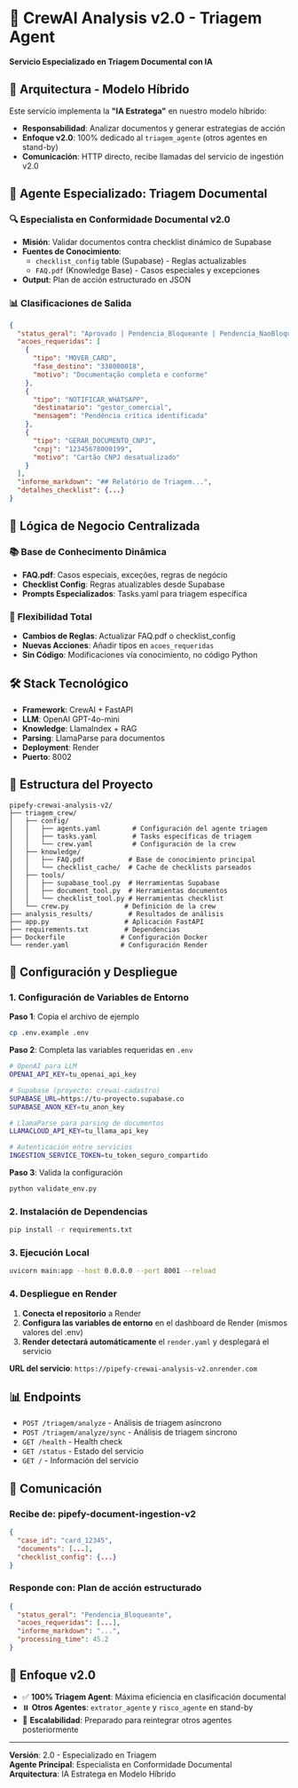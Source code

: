 # 🤖 CrewAI Analysis v2.0 - Triagem Agent

**Servicio Especializado en Triagem Documental con IA**

## 🧠 Arquitectura - Modelo Híbrido

Este servicio implementa la **"IA Estratega"** en nuestro modelo híbrido:
- **Responsabilidad**: Analizar documentos y generar estrategias de acción
- **Enfoque v2.0**: 100% dedicado al `triagem_agente` (otros agentes en stand-by)
- **Comunicación**: HTTP directo, recibe llamadas del servicio de ingestión v2.0

## 🎯 Agente Especializado: Triagem Documental

### 🔍 **Especialista en Conformidade Documental v2.0**
- **Misión**: Validar documentos contra checklist dinámico de Supabase
- **Fuentes de Conocimiento**:
  - `checklist_config` table (Supabase) - Reglas actualizables
  - `FAQ.pdf` (Knowledge Base) - Casos especiales y excepciones
- **Output**: Plan de acción estructurado en JSON

### 📊 **Clasificaciones de Salida**
```json
{
  "status_geral": "Aprovado | Pendencia_Bloqueante | Pendencia_NaoBloqueante",
  "acoes_requeridas": [
    {
      "tipo": "MOVER_CARD",
      "fase_destino": "338000018",
      "motivo": "Documentação completa e conforme"
    },
    {
      "tipo": "NOTIFICAR_WHATSAPP",
      "destinatario": "gestor_comercial",
      "mensagem": "Pendência crítica identificada"
    },
    {
      "tipo": "GERAR_DOCUMENTO_CNPJ",
      "cnpj": "12345678000199",
      "motivo": "Cartão CNPJ desatualizado"
    }
  ],
  "informe_markdown": "## Relatório de Triagem...",
  "detalhes_checklist": {...}
}
```

## 🧩 Lógica de Negocio Centralizada

### 📚 **Base de Conhecimento Dinâmica**
- **FAQ.pdf**: Casos especiais, exceções, regras de negócio
- **Checklist Config**: Regras atualizables desde Supabase
- **Prompts Especializados**: Tasks.yaml para triagem específica

### 🔄 **Flexibilidad Total**
- **Cambios de Reglas**: Actualizar FAQ.pdf o checklist_config
- **Nuevas Acciones**: Añadir tipos en `acoes_requeridas`
- **Sin Código**: Modificaciones vía conocimiento, no código Python

## 🛠️ Stack Tecnológico

- **Framework**: CrewAI + FastAPI
- **LLM**: OpenAI GPT-4o-mini
- **Knowledge**: LlamaIndex + RAG
- **Parsing**: LlamaParse para documentos
- **Deployment**: Render
- **Puerto**: 8002

## 📁 Estructura del Proyecto

```
pipefy-crewai-analysis-v2/
├── triagem_crew/
│   ├── config/
│   │   ├── agents.yaml        # Configuración del agente triagem
│   │   ├── tasks.yaml         # Tasks específicas de triagem
│   │   └── crew.yaml          # Configuración de la crew
│   ├── knowledge/
│   │   ├── FAQ.pdf           # Base de conocimiento principal
│   │   └── checklist_cache/  # Cache de checklists parseados
│   ├── tools/
│   │   ├── supabase_tool.py  # Herramientas Supabase
│   │   ├── document_tool.py  # Herramientas documentos
│   │   └── checklist_tool.py # Herramientas checklist
│   └── crew.py              # Definición de la crew
├── analysis_results/         # Resultados de análisis
├── app.py                   # Aplicación FastAPI
├── requirements.txt         # Dependencias
├── Dockerfile              # Configuración Docker
└── render.yaml             # Configuración Render
```

## 🚀 Configuración y Despliegue

### 1. Configuración de Variables de Entorno

**Paso 1**: Copia el archivo de ejemplo
```bash
cp .env.example .env
```

**Paso 2**: Completa las variables requeridas en `.env`
```bash
# OpenAI para LLM
OPENAI_API_KEY=tu_openai_api_key

# Supabase (proyecto: crewai-cadastro)
SUPABASE_URL=https://tu-proyecto.supabase.co
SUPABASE_ANON_KEY=tu_anon_key

# LlamaParse para parsing de documentos
LLAMACLOUD_API_KEY=tu_llama_api_key

# Autenticación entre servicios
INGESTION_SERVICE_TOKEN=tu_token_seguro_compartido
```

**Paso 3**: Valida la configuración
```bash
python validate_env.py
```

### 2. Instalación de Dependencias
```bash
pip install -r requirements.txt
```

### 3. Ejecución Local
```bash
uvicorn main:app --host 0.0.0.0 --port 8001 --reload
```

### 4. Despliegue en Render

1. **Conecta el repositorio** a Render
2. **Configura las variables de entorno** en el dashboard de Render (mismos valores del .env)
3. **Render detectará automáticamente** el `render.yaml` y desplegará el servicio

**URL del servicio**: `https://pipefy-crewai-analysis-v2.onrender.com`

## 📊 Endpoints

- `POST /triagem/analyze` - Análisis de triagem asíncrono
- `POST /triagem/analyze/sync` - Análisis de triagem síncrono
- `GET /health` - Health check
- `GET /status` - Estado del servicio
- `GET /` - Información del servicio

## 🔗 Comunicación

### **Recibe de**: pipefy-document-ingestion-v2
```json
{
  "case_id": "card_12345",
  "documents": [...],
  "checklist_config": {...}
}
```

### **Responde con**: Plan de acción estructurado
```json
{
  "status_geral": "Pendencia_Bloqueante",
  "acoes_requeridas": [...],
  "informe_markdown": "...",
  "processing_time": 45.2
}
```

## 🎯 Enfoque v2.0

- ✅ **100% Triagem Agent**: Máxima eficiencia en clasificación documental
- ⏸️ **Otros Agentes**: `extrator_agente` y `risco_agente` en stand-by
- 🚀 **Escalabilidad**: Preparado para reintegrar otros agentes posteriormente

---

**Versión**: 2.0 - Especializado en Triagem  
**Agente Principal**: Especialista en Conformidade Documental  
**Arquitectura**: IA Estratega en Modelo Híbrido